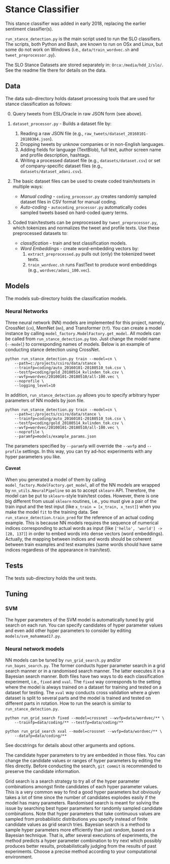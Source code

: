 # Stance Classifier

This stance classifier was added in early 2018, replacing the earlier
sentiment classifier(s).

`run_stance_detection.py` is the main script used to run the SLO
classifiers. The scripts, both Python and Bash, are known to run on OSx
and Linux, but some do not work on Windows (i.e.,
`data/train_wordvec.sh` and `tweet_preprocessor.py`).

The SLO Stance Datasets are stored separately in:
`Orca:/media/hdd_2/slo/`. See the readme file there for details on the
data.

## Data

The data sub-directory holds dataset processing tools that are
used for stance classification as follows:

0. Query tweets from ESL/Oracle in raw JSON form (see above).

1. `dataset_processor.py` - Builds a dataset file by:
    1. Reading a raw JSON file (e.g., `raw_tweets/dataset_20160101-20180304.json`).
    2. Dropping tweets by unknow companies or in non-English languages.
    3. Adding fields for language (TextBlob), full text, author screen
    name and profile description, hashtags.
    4. Writing a processed dataset file (e.g., `datasets/dataset.csv`) or
    set of company-specific dataset files (e.g., `datasets/dataset_adani.csv`).

2. The basic dataset files can be used to create coded train/testsets in
multiple ways:
    - *Manual coding* - `coding_processor.py` creates randomly sampled
    dataset files in CSV format for manual coding.
    - *Auto-coding* - `autocoding_processor.py` automatically codes sampled
    tweets based on hard-coded query terms.

3. Coded train/testsets can be preprocessed by `tweet_preprocessor.py`,
which tokenizes and normalizes the tweet and profile texts. Use these
 preprocessed datasets to:
    - *classification* - train and test classification models.
    - *Word Embeddings* -  create word-embedding vectors by:
        1. `extract_preprocessed.py` pulls out (only) the tokenized
        tweet texts.
        2. `train_wordvec.sh` runs FastText to produce word embeddings
        (e.g., `wordvec/adani_100.vec`).

## Models

The models sub-directory holds the classification models.

### Neural Networks

Three neural network (NN) models are implemented for this project, namely, CrossNet (`cn`), MemNet (`mn`), and Transformer (`tf`).
You can create a model instance by calling `model_factory.ModelFactory.get_model`.
All models can be called from `run_stance_detection.py` too.
Just change the model name (`--model`) to corresponding names of models.
Below is an example of conducting stance detection using CrossNet.

```shell
python run_stance_detection.py train --model=cn \
    --path=c:/projects/csiro/data/stance \
    --trainfp=coding/auto_20160101-20180510_tok.csv \
    --testfp=coding/gold_20180514_kvlinden_tok.csv \
    --wvfp=wordvec/20100101-20180510/all-100.vec \
    --noprofile \
    --logging_level=10
```

In addition, `run_stance_detection.py` allows you to specify arbitrary hyper parameters of NN models by json file.

```shell
python run_stance_detection.py train --model=cn \
    --path=c:/projects/csiro/data/stance \
    --trainfp=coding/auto_20160101-20180510_tok.csv \
    --testfp=coding/gold_20180514_kvlinden_tok.csv \
    --wvfp=wordvec/20100101-20180510/all-100.vec \
    --noprofile \
    --paramfp=models/example_params.json
```

The parameters specified by `--paramfp` will override the `--wvfp` and `--profile` settings.
In this way, you can try ad-hoc experiments with any hyper parameters you like.


#### Caveat

When you generated a model of them by calling `model_factory.ModelFactory.get_model`, all of the NN models are wrapped by `nn_utils.NeuralPipeline` so as to accept `sklearn` API.
Therefore, the model can be put to `sklearn`-style train/test codes.
However, there is one big different from usual `sklearn` routines, i.e., you must give a pair of the train input and the test input (like `x_train = [x_train, x_test]`) when you make the model `fit` to the training data.
See `run_stance_detection.train_pred` for the reference of an actual coding example.
This is because NN models requires the sequence of numerical indices corresponding to actual words as input (like `['hello', 'world'] -> [28, 137]`) in order to embed words into dense vectors (word embeddings).
Actually, the mapping between indices and words should be coherent between train examples and test examples (same words should have same indices regardless of the appearance in train/test).


## Tests

The tests sub-directory holds the unit tests.

## Tuning

### SVM

The hyper parameters of the SVM model is automatically tuned by grid search on each run.
You can specify candidates of hyper parameter values and even add other hyper parameters to consider by editing `models/svm_mohammad17.py`.

### Neural network models

NN models can be tuned by `run_grid_search.py` and/or `run_bayes_search.py`.
The former conducts hyper parameter search in a grid search manner or in a randomised search manner.
The latter executes it in a Bayesian search manner.
Both files have two ways to do each classification experiment, i.e., `fixed` and `xval`.
The `fixed` way corresponds to the setting where the model is always trained on a dataset for training and tested on a dataset for testing.
The `xval` way conducts cross validation where a given dataset is split to several parts and the model is trained and tested on different parts in rotation.
How to run the search is similar to `run_stance_detection.py`.

```
python run_grid_search fixed --model=crossnet --wvfp=data/wordvec/** \
    --trainfp=data/coding/** --testfp=data/coding/**

python run_grid_search xval --model=crossnet --wvfp=data/wordvec/** \
    --datafp=data/coding/**
```

See docstrings for details about other arguments and options.

The candidate hyper parameters to try are embedded in those files.
You can change the candidate values or ranges of hyper parameters by editing the files directly.
Before conducting the search, `git commit` is recommended to preserve the candidate information.

Grid search is a search strategy to try all of the hyper parameter combinations amongst finite candidates of each hyper parameter values.
This is a very common way to find a good hyper parameters but obviously takes a lot of time since the number of candidates explodes easily if the model has many parameters.
Randomised search is meant for solving the issue by searching best hyper parameters for randomly sampled candidate combinations.
Note that hyper parameters that take continuous values are sampled from probabilistic distributions you specify instead of finite candidate values as grid search tries.
Bayesian search is a method to sample hyper parameters more efficiently than just random, based on a Bayesian technique.
That is, after several executions of experiments, the method predicts a hyper parameter combination to try next which possibly produces better results, probabilistically judging from the results of past experiments.
Choose a precise method according to your computational environment.
